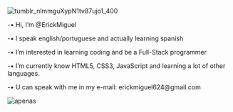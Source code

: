 ![tumblr_nlmmguXypN1tv87ujo1_400](https://user-images.githubusercontent.com/100982525/156865941-fd06c770-6c91-431a-98fb-e66040280f69.gif)

<p> -• Hi, I’m @ErickMiguel </p>

<p> -• I speak english/portuguese and actually learning spanish </p>

<p> -• I’m interested in learning coding and  be a Full-Stack programmer </p>

<p> -• I’m currently know HTML5, CSS3, JavaScript and learning a lot of other languages. </p>

<p> -• U can speak with me in my e-mail: erickmiguel624@gmail.com </p>

![apenas](https://user-images.githubusercontent.com/100982525/156865908-bbb21255-f804-41e9-8222-55673da9cc0e.gif)

